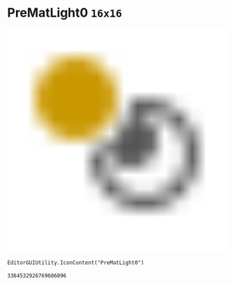 # PreMatLight0 `16x16`
<img src="/img/PreMatLight0.png" width=512 height=512>

``` CSharp
EditorGUIUtility.IconContent("PreMatLight0")
```
```
3364532926769606096
```

